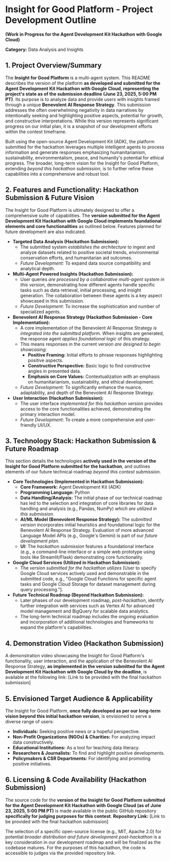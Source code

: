 # Insight for Good Platform - Project Development Outline
**(Work in Progress for the Agent Development Kit Hackathon with Google Cloud)**

**Category:** Data Analysis and Insights

## 1. Project Overview/Summary

The **Insight for Good Platform** is a multi-agent system. This README describes the version of the platform **as developed and submitted for the Agent Development Kit Hackathon with Google Cloud, representing the project's state as of the submission deadline (June 23, 2025, 5:00 PM PT)**. Its purpose is to analyze data and provide users with insights framed through a unique **Benevolent AI Response Strategy**. This submission addresses the often overwhelming negativity in data narratives by intentionally seeking and highlighting positive aspects, potential for growth, and constructive interpretations. While this version represents significant progress on our initial plan, it is a snapshot of our development efforts within the contest timeframe.

Built using the open-source Agent Development Kit (ADK), the platform submitted for the hackathon leverages multiple intelligent agents to process information and generate responses emphasizing humanitarianism, sustainability, environmentalism, peace, and humanity's potential for ethical progress. The broader, long-term vision for the Insight for Good Platform, extending *beyond this hackathon submission*, is to further refine these capabilities into a comprehensive and robust tool.

## 2. Features and Functionality: Hackathon Submission & Future Vision

The Insight for Good Platform is ultimately designed to offer a comprehensive suite of capabilities. The **version submitted for the Agent Development Kit Hackathon with Google Cloud implements foundational elements and core functionalities** as outlined below. Features planned for future development are also indicated.

* **Targeted Data Analysis (Hackathon Submission):**
    * The submitted system *establishes the architecture* to ingest and analyze datasets related to positive societal trends, environmental conservation efforts, and humanitarian aid outcomes.
    * *Future Development:* To expand data source compatibility and analytical depth.
* **Multi-Agent Powered Insights (Hackathon Submission):**
    * User queries *are processed by a collaborative multi-agent system in this version*, demonstrating how different agents handle specific tasks such as data retrieval, initial processing, and insight generation. The collaboration between these agents is a key aspect showcased in this submission.
    * *Future Development:* To increase the sophistication and number of specialized agents.
* **Benevolent AI Response Strategy (Hackathon Submission - Core Implementation):**
    * A core implementation of the Benevolent AI Response Strategy *is integrated into the submitted platform*. When insights are generated, the response agent *applies foundational logic* of this strategy.
    * This means responses in the current version *are designed to begin showcasing*:
        * **Positive Framing:** Initial efforts to phrase responses highlighting positive aspects.
        * **Constructive Perspective:** Basic logic to find constructive angles in presented data.
        * **Emphasis on Core Values:** Contextualization with an emphasis on humanitarianism, sustainability, and ethical development.
    * *Future Development:* To significantly enhance the nuance, adaptability, and depth of the Benevolent AI Response Strategy.
* **User Interaction (Hackathon Submission):**
    * The user interface *implemented for this hackathon version* provides access to the core functionalities achieved, demonstrating the primary interaction model.
    * *Future Development:* To create a more comprehensive and user-friendly UI/UX.

## 3. Technology Stack: Hackathon Submission & Future Roadmap

This section details the technologies **actively used in the version of the Insight for Good Platform submitted for the hackathon**, and outlines elements of our future technical roadmap *beyond this contest submission*.

* **Core Technologies (Implemented in Hackathon Submission):**
    * **Core Framework:** Agent Development Kit (ADK)
    * **Programming Language:** Python
    * **Data Handling/Analysis:** The initial phase of our technical roadmap has led to the selection and integration of core libraries for data handling and analysis (e.g., Pandas, NumPy) *which are utilized in this submission*.
    * **AI/ML Model (Benevolent Response Strategy):** The *submitted version* incorporates initial heuristics and foundational logic for the Benevolent AI Response Strategy. Evaluation of more advanced Language Model APIs (e.g., Google's Gemini) is part of our *future development plan*.
    * **UI:** The *hackathon submission* features a foundational interface (e.g., a command-line interface or a simple web prototype using tools like Streamlit/Flask) demonstrating core functionality.
* **Google Cloud Services (Utilized in Hackathon Submission):**
    * The *version submitted for the hackathon utilizes* [User to specify Google Cloud services actively used and demonstrable in the submitted code, e.g., "Google Cloud Functions for specific agent tasks and Google Cloud Storage for dataset management during query processing."].
* **Future Technical Roadmap (Beyond Hackathon Submission):**
    * Later phases of our development roadmap, *post-hackathon*, identify further integration with services such as Vertex AI for advanced model management and BigQuery for scalable data analytics.
    * The long-term technical roadmap includes the ongoing evaluation and incorporation of additional technologies and frameworks to expand the platform's capabilities.

## 4. Demonstration Video (Hackathon Submission)

A demonstration video showcasing the Insight for Good Platform's functionality, user interaction, and the application of the Benevolent AI Response Strategy, **as implemented in the version submitted for the Agent Development Kit Hackathon with Google Cloud by the deadline**, is available at the following link:
[Link to be provided with the final hackathon submission]

## 5. Envisioned Target Audience & Applicability

The Insight for Good Platform, **once fully developed as per our long-term vision beyond this initial hackathon version**, is envisioned to serve a diverse range of users:

* **Individuals:** Seeking positive news or a hopeful perspective.
* **Non-Profit Organizations (NGOs) & Charities:** For analyzing impact data constructively.
* **Educational Institutions:** As a tool for teaching data literacy.
* **Researchers & Journalists:** To find and highlight positive developments.
* **Policymakers & CSR Departments:** For identifying and promoting positive initiatives.

## 6. Licensing & Code Availability (Hackathon Submission)

The source code for the **version of the Insight for Good Platform submitted for the Agent Development Kit Hackathon with Google Cloud (as of June 23, 2025, 5:00 PM PT)** is made available in the public GitHub repository **specifically for judging purposes for this contest**.
**Repository Link:** [Link to be provided with the final hackathon submission]

The selection of a specific open-source license (e.g., MIT, Apache 2.0) for potential *broader distribution and future development post-hackathon* is a key consideration in our development roadmap and will be finalized as the codebase matures. For the purposes of this hackathon, the code is accessible to judges via the provided repository link.

